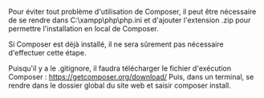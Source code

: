 Pour éviter tout problème d'utilisation de Composer, il peut être nécessaire de se rendre dans C:\xampp\php\php.ini et d'ajouter l'extension .zip pour permettre l'installation en local de Composer.

Si Composer est déjà installé, il ne sera sûrement pas nécessaire d'effectuer cette étape.

Puisqu'il y a le .gitignore, il faudra télécharger le fichier d'exécution Composer : https://getcomposer.org/download/
Puis, dans un terminal, se rendre dans le dossier global du site web et saisir composer install.